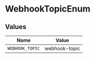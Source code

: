 # WebhookTopicEnum


## Values

| Name            | Value           |
| --------------- | --------------- |
| `WEBHOOK_TOPIC` | webhook-topic   |
